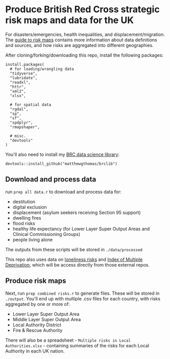 # Produce British Red Cross strategic risk maps and data for the UK
For disasters/emergencies, health inequalities, and displacement/migration. The [guide to risk maps](guide-to-risk-maps.pptx) contains more information about data definitions and sources, and how risks are aggregated into different geographies.

After cloning/forking/downloading this repo, install the following packages:

```
install.packages(
  # for loading/wrangling data
  "tidyverse",
  "lubridate",
  "readxl",
  "httr",
  "xml2",
  "xlsx",

  # for spatial data
  "rgdal",
  "sp",
  "sf",
  "spdplyr",
  "rmapshaper",

  # misc.
  "devtools"
)
```

You'll also need to install my [BRC data science library](https://github.com/matthewgthomas/brclib):

```
devtools::install_github("matthewgthomas/brclib")
```

## Download and process data
run `prep all data.r` to download and process data for:
- destitution
- digital exclusion
- displacement (asylum seekers receiving Section 95 support)
- dwelling fires
- flood risks
- healthy life expectancy (for Lower Layer Super Output Areas and Clinical Commissioning Groups)
- people living alone

The outputs from these scripts will be stored in `./data/processed`

This repo also uses data on [loneliness risks](https://github.com/matthewgthomas/loneliness) and [Index of Multiple Deprivation](https://github.com/matthewgthomas/IMD), which will be access directly from those external repos.

## Produce risk maps
Next, run `prep combined risks.r` to generate files. These will be stored in `./output`. You'll end up with multiple .csv files for each country, with risks aggregated by one or more of:

- Lower Layer Super Output Area
- Middle Layer Super Output Area
- Local Authority District
- Fire & Rescue Authority

There will also be a spreadsheet - `Multiple risks in Local Authorities.xlsx` - containing summaries of the risks for each Local Authority in each UK nation.
